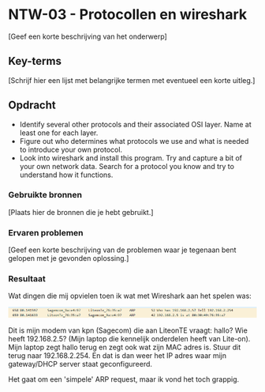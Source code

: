 # NTW-03 - Protocollen en wireshark
[Geef een korte beschrijving van het onderwerp]

## Key-terms
[Schrijf hier een lijst met belangrijke termen met eventueel een korte uitleg.]

## Opdracht
- Identify several other protocols and their associated OSI layer. Name at least one for each layer.
- Figure out who determines what protocols we use and what is needed to introduce your own protocol.
- Look into wireshark and install this program. Try and capture a bit of your own network data. Search for a protocol you know and try to understand how it functions.


### Gebruikte bronnen
[Plaats hier de bronnen die je hebt gebruikt.]

### Ervaren problemen
[Geef een korte beschrijving van de problemen waar je tegenaan bent gelopen met je gevonden oplossing.]

### Resultaat

Wat dingen die mij opvielen toen ik wat met Wireshark aan het spelen was:

![whosidis](../00_includes/NTW-03_Wireshark_ARP_request_whois_.5.png)

Dit is mijn modem van kpn (Sagecom) die aan LiteonTE vraagt: hallo? Wie heeft 192.168.2.5? (Mijn laptop die kennelijk onderdelen heeft van Lite-on). Mijn laptop zegt hallo terug en zegt ook wat zijn MAC adres is. Stuur dit terug naar 192.168.2.254. En dat is dan weer het IP adres waar mijn gateway/DHCP server staat geconfigureerd.  

Het gaat om een 'simpele' ARP request, maar ik vond het toch grappig. 
